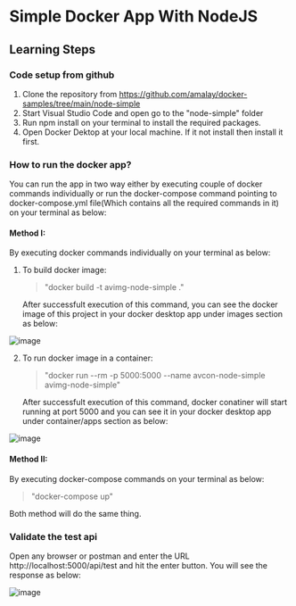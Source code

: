 # Simple Docker App With NodeJS

## Learning Steps


### Code setup from github
1. Clone the repository from https://github.com/amalay/docker-samples/tree/main/node-simple
2. Start Visual Studio Code and open go to the "node-simple" folder
3. Run npm install on your terminal to install the required packages.
4. Open Docker Dektop at your local machine. If it not install then install it first.

### How to run the docker app?
You can run the app in two way either by executing couple of docker commands individually or run the docker-compose command pointing to docker-compose.yml file(Which contains all the required commands in it) on your terminal as below:

#### Method I: 
By executing docker commands individually on your terminal as below:

1. To build docker image: 
   > "docker build -t avimg-node-simple ."

   After successfult execution of this command, you can see the docker image of this project in your docker desktop app under images section as below:
   
![image](https://user-images.githubusercontent.com/84455469/127449789-efd5e683-1ec1-439a-9a9c-f34b01dfefde.png)

2. To run docker image in a container: 
   > "docker run --rm -p 5000:5000 --name avcon-node-simple avimg-node-simple"

   After successfult execution of this command, docker conatiner will start running at port 5000 and you can see it in your docker desktop app under container/apps section as below:
   
![image](https://user-images.githubusercontent.com/84455469/127449888-94ff777d-d05e-4f1d-b28b-2a4ecc35f204.png)

#### Method II: 
By executing docker-compose commands on your terminal as below:
> "docker-compose up"

Both method will do the same thing.

### Validate the test api
Open any browser or postman and enter the URL http://localhost:5000/api/test and hit the enter button. You will see the response as below:

![image](https://user-images.githubusercontent.com/84455469/127156329-0ab75553-7897-4b3d-9a1d-b48e8389fa99.png)
